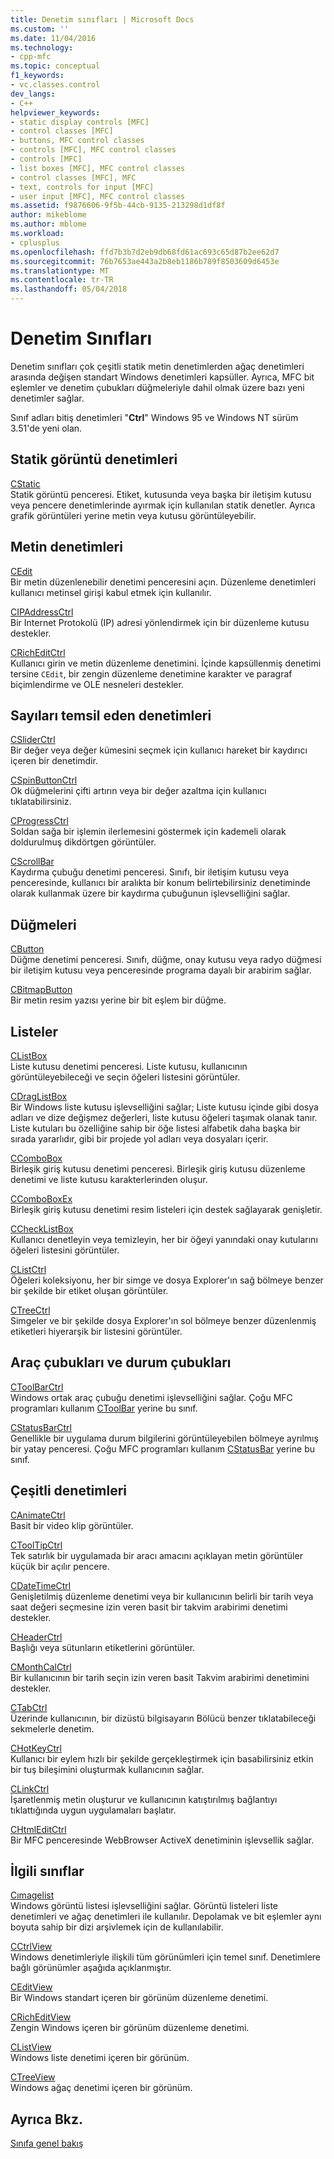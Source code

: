 ```yaml
---
title: Denetim sınıfları | Microsoft Docs
ms.custom: ''
ms.date: 11/04/2016
ms.technology:
- cpp-mfc
ms.topic: conceptual
f1_keywords:
- vc.classes.control
dev_langs:
- C++
helpviewer_keywords:
- static display controls [MFC]
- control classes [MFC]
- buttons, MFC control classes
- controls [MFC], MFC control classes
- controls [MFC]
- list boxes [MFC], MFC control classes
- control classes [MFC], MFC
- text, controls for input [MFC]
- user input [MFC], MFC control classes
ms.assetid: f9876606-9f5b-44cb-9135-213298d1df8f
author: mikeblome
ms.author: mblome
ms.workload:
- cplusplus
ms.openlocfilehash: ffd7b3b7d2eb9db68fd61ac693c65d87b2ee62d7
ms.sourcegitcommit: 76b7653ae443a2b8eb1186b789f8503609d6453e
ms.translationtype: MT
ms.contentlocale: tr-TR
ms.lasthandoff: 05/04/2018
---
```

# <a name="control-classes"></a>Denetim Sınıfları
Denetim sınıfları çok çeşitli statik metin denetimlerden ağaç denetimleri arasında değişen standart Windows denetimleri kapsüller. Ayrıca, MFC bit eşlemler ve denetim çubukları düğmeleriyle dahil olmak üzere bazı yeni denetimler sağlar.  
  
 Sınıf adları bitiş denetimleri "**Ctrl**" Windows 95 ve Windows NT sürüm 3.51'de yeni olan.  
  
## <a name="static-display-controls"></a>Statik görüntü denetimleri  
 [CStatic](../mfc/reference/cstatic-class.md)  
 Statik görüntü penceresi. Etiket, kutusunda veya başka bir iletişim kutusu veya pencere denetimlerinde ayırmak için kullanılan statik denetler. Ayrıca grafik görüntüleri yerine metin veya kutusu görüntüleyebilir.  
  
## <a name="text-controls"></a>Metin denetimleri  
 [CEdit](../mfc/reference/cedit-class.md)  
 Bir metin düzenlenebilir denetimi penceresini açın. Düzenleme denetimleri kullanıcı metinsel girişi kabul etmek için kullanılır.  
  
 [CIPAddressCtrl](../mfc/reference/cipaddressctrl-class.md)  
 Bir Internet Protokolü (IP) adresi yönlendirmek için bir düzenleme kutusu destekler.  
  
 [CRichEditCtrl](../mfc/reference/cricheditctrl-class.md)  
 Kullanıcı girin ve metin düzenleme denetimini. İçinde kapsüllenmiş denetimi tersine `CEdit`, bir zengin düzenleme denetimine karakter ve paragraf biçimlendirme ve OLE nesneleri destekler.  
  
## <a name="controls-that-represent-numbers"></a>Sayıları temsil eden denetimleri  
 [CSliderCtrl](../mfc/reference/csliderctrl-class.md)  
 Bir değer veya değer kümesini seçmek için kullanıcı hareket bir kaydırıcı içeren bir denetimdir.  
  
 [CSpinButtonCtrl](../mfc/reference/cspinbuttonctrl-class.md)  
 Ok düğmelerini çifti artırın veya bir değer azaltma için kullanıcı tıklatabilirsiniz.  
  
 [CProgressCtrl](../mfc/reference/cprogressctrl-class.md)  
 Soldan sağa bir işlemin ilerlemesini göstermek için kademeli olarak doldurulmuş dikdörtgen görüntüler.  
  
 [CScrollBar](../mfc/reference/cscrollbar-class.md)  
 Kaydırma çubuğu denetimi penceresi. Sınıfı, bir iletişim kutusu veya penceresinde, kullanıcı bir aralıkta bir konum belirtebilirsiniz denetiminde olarak kullanmak üzere bir kaydırma çubuğunun işlevselliğini sağlar.  
  
## <a name="buttons"></a>Düğmeleri  
 [CButton](../mfc/reference/cbutton-class.md)  
 Düğme denetimi penceresi. Sınıfı, düğme, onay kutusu veya radyo düğmesi bir iletişim kutusu veya penceresinde programa dayalı bir arabirim sağlar.  
  
 [CBitmapButton](../mfc/reference/cbitmapbutton-class.md)  
 Bir metin resim yazısı yerine bir bit eşlem bir düğme.  
  
## <a name="lists"></a>Listeler  
 [CListBox](../mfc/reference/clistbox-class.md)  
 Liste kutusu denetimi penceresi. Liste kutusu, kullanıcının görüntüleyebileceği ve seçin öğeleri listesini görüntüler.  
  
 [CDragListBox](../mfc/reference/cdraglistbox-class.md)  
 Bir Windows liste kutusu işlevselliğini sağlar; Liste kutusu içinde gibi dosya adları ve dize değişmez değerleri, liste kutusu öğeleri taşımak olanak tanır. Liste kutuları bu özelliğine sahip bir öğe listesi alfabetik daha başka bir sırada yararlıdır, gibi bir projede yol adları veya dosyaları içerir.  
  
 [CComboBox](../mfc/reference/ccombobox-class.md)  
 Birleşik giriş kutusu denetimi penceresi. Birleşik giriş kutusu düzenleme denetimi ve liste kutusu karakterlerinden oluşur.  
  
 [CComboBoxEx](../mfc/reference/ccomboboxex-class.md)  
 Birleşik giriş kutusu denetimi resim listeleri için destek sağlayarak genişletir.  
  
 [CCheckListBox](../mfc/reference/cchecklistbox-class.md)  
 Kullanıcı denetleyin veya temizleyin, her bir öğeyi yanındaki onay kutularını öğeleri listesini görüntüler.  
  
 [CListCtrl](../mfc/reference/clistctrl-class.md)  
 Öğeleri koleksiyonu, her bir simge ve dosya Explorer'ın sağ bölmeye benzer bir şekilde bir etiket oluşan görüntüler.  
  
 [CTreeCtrl](../mfc/reference/ctreectrl-class.md)  
 Simgeler ve bir şekilde dosya Explorer'ın sol bölmeye benzer düzenlenmiş etiketleri hiyerarşik bir listesini görüntüler.  
  
## <a name="toolbars-and-status-bars"></a>Araç çubukları ve durum çubukları  
 [CToolBarCtrl](../mfc/reference/ctoolbarctrl-class.md)  
 Windows ortak araç çubuğu denetimi işlevselliğini sağlar. Çoğu MFC programları kullanım [CToolBar](../mfc/reference/ctoolbar-class.md) yerine bu sınıf.  
  
 [CStatusBarCtrl](../mfc/reference/cstatusbarctrl-class.md)  
 Genellikle bir uygulama durum bilgilerini görüntüleyebilen bölmeye ayrılmış bir yatay penceresi. Çoğu MFC programları kullanım [CStatusBar](../mfc/reference/cstatusbar-class.md) yerine bu sınıf.  
  
## <a name="miscellaneous-controls"></a>Çeşitli denetimleri  
 [CAnimateCtrl](../mfc/reference/canimatectrl-class.md)  
 Basit bir video klip görüntüler.  
  
 [CToolTipCtrl](../mfc/reference/ctooltipctrl-class.md)  
 Tek satırlık bir uygulamada bir aracı amacını açıklayan metin görüntüler küçük bir açılır pencere.  
  
 [CDateTimeCtrl](../mfc/reference/cdatetimectrl-class.md)  
 Genişletilmiş düzenleme denetimi veya bir kullanıcının belirli bir tarih veya saat değeri seçmesine izin veren basit bir takvim arabirimi denetimi destekler.  
  
 [CHeaderCtrl](../mfc/reference/cheaderctrl-class.md)  
 Başlığı veya sütunların etiketlerini görüntüler.  
  
 [CMonthCalCtrl](../mfc/reference/cmonthcalctrl-class.md)  
 Bir kullanıcının bir tarih seçin izin veren basit Takvim arabirimi denetimini destekler.  
  
 [CTabCtrl](../mfc/reference/ctabctrl-class.md)  
 Üzerinde kullanıcının, bir dizüstü bilgisayarın Bölücü benzer tıklatabileceği sekmelerle denetim.  
  
 [CHotKeyCtrl](../mfc/reference/chotkeyctrl-class.md)  
 Kullanıcı bir eylem hızlı bir şekilde gerçekleştirmek için basabilirsiniz etkin bir tuş bileşimini oluşturmak kullanıcının sağlar.  
  
 [CLinkCtrl](../mfc/reference/clinkctrl-class.md)  
 İşaretlenmiş metin oluşturur ve kullanıcının katıştırılmış bağlantıyı tıklattığında uygun uygulamaları başlatır.  
  
 [CHtmlEditCtrl](../mfc/reference/chtmleditctrl-class.md)  
 Bir MFC penceresinde WebBrowser ActiveX denetiminin işlevsellik sağlar.  
  
## <a name="related-classes"></a>İlgili sınıflar  
 [Cımagelist](../mfc/reference/cimagelist-class.md)  
 Windows görüntü listesi işlevselliğini sağlar. Görüntü listeleri liste denetimleri ve ağaç denetimleri ile kullanılır. Depolamak ve bit eşlemler aynı boyuta sahip bir dizi arşivlemek için de kullanılabilir.  
  
 [CCtrlView](../mfc/reference/cctrlview-class.md)  
 Windows denetimleriyle ilişkili tüm görünümleri için temel sınıf. Denetimlere bağlı görünümler aşağıda açıklanmıştır.  
  
 [CEditView](../mfc/reference/ceditview-class.md)  
 Bir Windows standart içeren bir görünüm düzenleme denetimi.  
  
 [CRichEditView](../mfc/reference/cricheditview-class.md)  
 Zengin Windows içeren bir görünüm düzenleme denetimi.  
  
 [CListView](../mfc/reference/clistview-class.md)  
 Windows liste denetimi içeren bir görünüm.  
  
 [CTreeView](../mfc/reference/ctreeview-class.md)  
 Windows ağaç denetimi içeren bir görünüm.  
  
## <a name="see-also"></a>Ayrıca Bkz.  
 [Sınıfa genel bakış](../mfc/class-library-overview.md)


